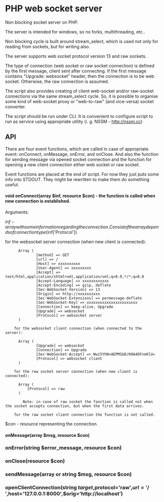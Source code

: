 # PHP web socket server

Non blocking socket server on PHP.

The server is intended for windows, so no forks, multithreading, etc..

Non blocking cycle is built around stream_select, which is used not only for reading from sockets, but for writing also.

The server supports web socket protocol version 13 and raw sockets. 

The type of connection (web socket or raw socket connection) is defined by the first message, client sent after connecting. If the first message contains "Upgrade: websocket" header, then the connection is to be web socket. Otherwise, the raw connection is assumed.

The script also provides creating of client web-socket and/or raw-socket connections via the same stream_select cycle. So, it is possible to organise some kind of web-socket proxy or "web-to-raw" (and vice-versa) socket converter.

The script should be run under CLI. It is convenient to configure script to run as service using appropriate utility (i. g. NSSM - http://nssm.cc)

## API

There are four event functions, which are called in case of appropriate event: onConnect, onMessage, onError, and onClose. And also the function for sending message via opened socket connection and the function for openinig a new client connection either web socket or raw socket.

Event functions are placed at the end of script. For now they just puts some info into STDOUT. They might be rewritten to make them  do something useful.

#### void onConnect(array $inf, resource $con) - the function is called when new connection is established.

  Arguments:
  
  $inf - array with some information regarding the connection. Consist of the array depends of connection type ($inf['Protocol']) 
  
  for the websocket server connection (when new client is connected):
        
          Array (
                  [method] => GET
                  [url] => /
                  [Host] => xxxxxxxxxx
                  [User-Agent] => xxxxxxxxx
                  [Accept] => text/html,application/xhtml+xml,application/xml;q=0.9,*/*;q=0.8
                  [Accept-Language] => xxxxxxxxxxxx
                  [Accept-Encoding] => gzip, deflate
                  [Sec-WebSocket-Version] => 13
                  [Origin] => http://xxxxxxxxxx
                  [Sec-WebSocket-Extensions] => permessage-deflate
                  [Sec-WebSocket-Key] => xxxxxxxxxxxxxxxxxxxxxxx
                  [Connection] => keep-alive, Upgrade
                  [Upgrade] => websocket
                  [Protocol] => websocket server
          )
        
        for the websocket client connection (when connected to the server):
        
          Array (
                  [Upgrade] => websocket
                  [Connection] => Upgrade
                  [Sec-WebSocket-Accept] => Wwi5YhN+AEPMSbD/K0A4DFneKlU=
                  [Protocol] => websocket client
          )

        for the raw socket server connection (when new client is connected):
        
          Array (
              [Protocol] => raw
          )
          
            Note: in case of raw socket the fanction is called not when the socket accepts connection, but when the first data arrives.
        
        for the raw socket client connection the function is not called.
        
  $con - resource representing the connection.

#### onMessage(array $msg, resource $con)

### onError(string $error_message, resource $con)

### onClose(resource $con)

### sendMessage(array or string $msg, resource $con)

### openClientConnection(string $target,$protocol='raw',$url='/',$host='127.0.0.1:8000',$orig='http://localhost')
